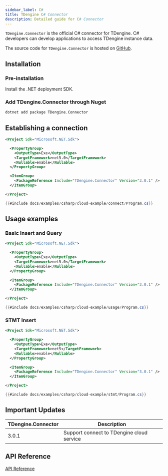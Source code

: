 ```yaml
---
sidebar_label: C#
title: TDengine C# Connector
description: Detailed guide for C# Connector
---
```


 `TDengine.Connector` is the official C# connector for TDengine. C# developers can develop applications to access TDengine instance data.

The source code for `TDengine.Connector` is hosted on [GitHub](https://github.com/taosdata/taos-connector-dotnet/tree/3.0).

## Installation

### Pre-installation

Install the .NET deployment SDK.

### Add TDengine.Connector through Nuget

```bash
dotnet add package TDengine.Connector
```

## Establishing a connection

``` XML
<Project Sdk="Microsoft.NET.Sdk">

  <PropertyGroup>
    <OutputType>Exe</OutputType>
    <TargetFramework>net5.0</TargetFramework>
    <Nullable>enable</Nullable>
  </PropertyGroup>

  <ItemGroup>
    <PackageReference Include="TDengine.Connector" Version="3.0.1" />
  </ItemGroup>

</Project>
```

``` C#
{{#include docs/examples/csharp/cloud-example/connect/Program.cs}}
```

## Usage examples

### Basic Insert and Query

``` XML
<Project Sdk="Microsoft.NET.Sdk">

  <PropertyGroup>
    <OutputType>Exe</OutputType>
    <TargetFramework>net5.0</TargetFramework>
    <Nullable>enable</Nullable>
  </PropertyGroup>

  <ItemGroup>
    <PackageReference Include="TDengine.Connector" Version="3.0.1" />
  </ItemGroup>

</Project>

```

```C#
{{#include docs/examples/csharp/cloud-example/usage/Program.cs}}
```

### STMT Insert

``` XML
<Project Sdk="Microsoft.NET.Sdk">

  <PropertyGroup>
    <OutputType>Exe</OutputType>
    <TargetFramework>net5</TargetFramework>
    <Nullable>enable</Nullable>
  </PropertyGroup>

  <ItemGroup>
    <PackageReference Include="TDengine.Connector" Version="3.0.1" />
  </ItemGroup>

</Project>

```

```C#
{{#include docs/examples/csharp/cloud-example/stmt/Program.cs}}
```

## Important Updates

| TDengine.Connector | Description |
| ------------------------- | ---------------------------------------------------------------- |
| 3.0.1 | Support connect to TDengine cloud service

## API Reference

[API Reference](https://docs.taosdata.com/api/connector-csharp/html/860d2ac1-dd52-39c9-e460-0829c4e5a40b.htm)
